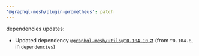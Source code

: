 ```yaml
---
'@graphql-mesh/plugin-prometheus': patch
---
```


dependencies updates: 

- Updated dependency [`@graphql-mesh/utils@^0.104.10` ↗︎](https://www.npmjs.com/package/@graphql-mesh/utils/v/0.104.10) (from `^0.104.8`, in `dependencies`)
